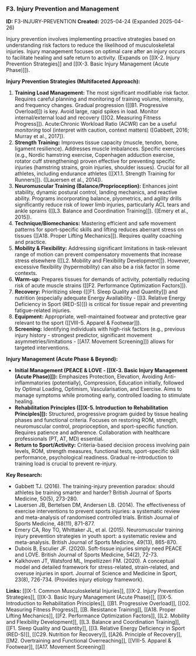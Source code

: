 ### F3. Injury Prevention and Management
**ID:** F3-INJURY-PREVENTION
**Created:** 2025-04-24 (Expanded 2025-04-26)

Injury prevention involves implementing proactive strategies based on understanding risk factors to reduce the likelihood of musculoskeletal injuries. Injury management focuses on optimal care after an injury occurs to facilitate healing and safe return to activity. (Expands on [[IX-2. Injury Prevention Strategies]] and [[IX-3. Basic Injury Management (Acute Phase)]]).

**Injury Prevention Strategies (Multifaceted Approach):**
1.  **Training Load Management:** The most significant modifiable risk factor. Requires careful planning and monitoring of training volume, intensity, and frequency changes. Gradual progression ([[B1. Progressive Overload]]) is key. Avoid large, rapid spikes in load. Monitor internal/external load and recovery ([[O2. Measuring Fitness Progress]]). Acute:Chronic Workload Ratio (ACWR) can be a useful *monitoring* tool (interpret with caution, context matters) ([Gabbett, 2016; Murray et al., 2017]).
2.  **Strength Training:** Improves tissue capacity (muscle, tendon, bone, ligament resilience). Addresses muscle imbalances. Specific exercises (e.g., Nordic hamstring exercise, Copenhagen adduction exercise, rotator cuff strengthening) proven effective for preventing specific injuries (hamstring strains, groin injuries, shoulder issues). Crucial for all athletes, including endurance athletes ([[X1.1. Strength Training for Runners]]). ([Lauersen et al., 2014]).
3.  **Neuromuscular Training (Balance/Proprioception):** Enhances joint stability, dynamic postural control, landing mechanics, and reactive ability. Programs incorporating balance, plyometrics, and agility drills significantly reduce risk of lower limb injuries, particularly ACL tears and ankle sprains ([[L3. Balance and Coordination Training]]). ([Emery et al., 2015]).
4.  **Technique/Biomechanics:** Mastering efficient and safe movement patterns for sport-specific skills and lifting reduces aberrant stress on tissues ([[A18. Proper Lifting Mechanics]]). Requires quality coaching and practice.
5.  **Mobility & Flexibility:** Addressing significant limitations in task-relevant range of motion can prevent compensatory movements that increase stress elsewhere ([[L2. Mobility and Flexibility Development]]). However, excessive flexibility (hypermobility) can also be a risk factor in some contexts.
6.  **Warm-up:** Prepares tissues for demands of activity, potentially reducing risk of acute muscle strains ([[F2. Performance Optimization Factors]]).
7.  **Recovery:** Prioritizing sleep ([[F1. Sleep Quality and Quantity]]) and nutrition (especially adequate Energy Availability - [[I3. Relative Energy Deficiency in Sport (RED-S)]]) is critical for tissue repair and preventing fatigue-related injuries.
8.  **Equipment:** Appropriate, well-maintained footwear and protective gear relevant to the sport ([[VIII-5. Apparel & Footwear]]).
9.  **Screening:** Identifying individuals with high-risk factors (e.g., previous injury history - strongest predictor, significant movement asymmetries/limitations - [[A17. Movement Screening]]) allows for targeted interventions.

**Injury Management (Acute Phase & Beyond):**
- **Initial Management (PEACE & LOVE - [[IX-3. Basic Injury Management (Acute Phase)]]):** Emphasizes Protection, Elevation, Avoiding Anti-inflammatories (potentially), Compression, Education initially, followed by Optimal Loading, Optimism, Vascularisation, and Exercise. Aims to manage symptoms while promoting early, controlled loading to stimulate healing.
- **Rehabilitation Principles ([[IX-5. Introduction to Rehabilitation Principles]]):** Structured, progressive program guided by tissue healing phases and functional criteria. Focuses on restoring ROM, strength, neuromuscular control, proprioception, and sport-specific function. Requires patience and adherence. Collaboration with healthcare professionals (PT, AT, MD) essential.
- **Return to Sport/Activity:** Criteria-based decision process involving pain levels, ROM, strength measures, functional tests, sport-specific skill performance, psychological readiness. Gradual re-introduction to training load is crucial to prevent re-injury.

**Key Research:**
- Gabbett TJ. (2016). The training-injury prevention paradox: should athletes be training smarter and harder? British Journal of Sports Medicine, 50(5), 273-280.
- Lauersen JB, Bertelsen DM, Andersen LB. (2014). The effectiveness of exercise interventions to prevent sports injuries: a systematic review and meta-analysis of randomised controlled trials. British Journal of Sports Medicine, 48(11), 871-877.
- Emery CA, Roy TO, Whittaker JL, et al. (2015). Neuromuscular training injury prevention strategies in youth sport: a systematic review and meta-analysis. British Journal of Sports Medicine, 49(13), 865-870.
- Dubois B, Esculier JF. (2020). Soft-tissue injuries simply need PEACE and LOVE. British Journal of Sports Medicine, 54(2), 72-73.
- Kalkhoven JT, Watsford ML, Impellizzeri FM. (2020). A conceptual model and detailed framework for stress-related, strain-related, and overuse injuries in sport. Journal of Science and Medicine in Sport, 23(8), 726-734. (Provides injury etiology framework).

**Links:** [[IX-1. Common Musculoskeletal Injuries]], [[IX-2. Injury Prevention Strategies]], [[IX-3. Basic Injury Management (Acute Phase)]], [[IX-5. Introduction to Rehabilitation Principles]], [[B1. Progressive Overload]], [[O2. Measuring Fitness Progress]], [[B. Resistance Training]], [[A18. Proper Lifting Mechanics]], [[F2. Performance Optimization Factors]], [[L2. Mobility and Flexibility Development]], [[L3. Balance and Coordination Training]], [[F1. Sleep Quality and Quantity]], [[I3. Relative Energy Deficiency in Sport (RED-S)]], [[C29. Nutrition for Recovery]], [[A26. Principle of Recovery]], [[M2. Overtraining and Functional Overreaching]], [[VIII-5. Apparel & Footwear]], [[A17. Movement Screening]]